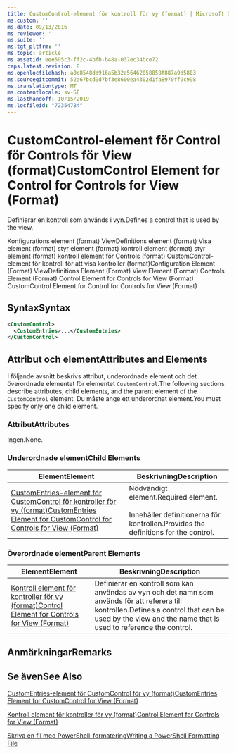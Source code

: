 ```yaml
---
title: CustomControl-element för kontroll för vy (format) | Microsoft Docs
ms.custom: ''
ms.date: 09/13/2016
ms.reviewer: ''
ms.suite: ''
ms.tgt_pltfrm: ''
ms.topic: article
ms.assetid: eee505c3-ff2c-4bfb-b48a-037ec34bce72
caps.latest.revision: 8
ms.openlocfilehash: a0c8548dd916a5b32a56462058858f887a9d5803
ms.sourcegitcommit: 52a67bcd9d7bf3e8600ea4302d1fa8970ff9c998
ms.translationtype: MT
ms.contentlocale: sv-SE
ms.lasthandoff: 10/15/2019
ms.locfileid: "72354784"
---
```

# <a name="customcontrol-element-for-control-for-controls-for-view-format"></a><span data-ttu-id="cb732-102">CustomControl-element för Control för Controls för View (format)</span><span class="sxs-lookup"><span data-stu-id="cb732-102">CustomControl Element for Control for Controls for View (Format)</span></span>

<span data-ttu-id="cb732-103">Definierar en kontroll som används i vyn.</span><span class="sxs-lookup"><span data-stu-id="cb732-103">Defines a control that is used by the view.</span></span>

<span data-ttu-id="cb732-104">Konfigurations element (format) ViewDefinitions element (format) Visa element (format) styr element (format) kontroll element (format) styr element (format) kontroll element för Controls (format) CustomControl-element för kontroll för att visa kontroller (format)</span><span class="sxs-lookup"><span data-stu-id="cb732-104">Configuration Element (Format) ViewDefinitions Element (Format) View Element (Format) Controls Element (Format) Control Element for Controls for View (Format) CustomControl Element for Control for Controls for View (Format)</span></span>

## <a name="syntax"></a><span data-ttu-id="cb732-105">Syntax</span><span class="sxs-lookup"><span data-stu-id="cb732-105">Syntax</span></span>

```xml
<CustomControl>
  <CustomEntries>...</CustomEntries>
</CustomControl>
```

## <a name="attributes-and-elements"></a><span data-ttu-id="cb732-106">Attribut och element</span><span class="sxs-lookup"><span data-stu-id="cb732-106">Attributes and Elements</span></span>

<span data-ttu-id="cb732-107">I följande avsnitt beskrivs attribut, underordnade element och det överordnade elementet för elementet `CustomControl`.</span><span class="sxs-lookup"><span data-stu-id="cb732-107">The following sections describe attributes, child elements, and the parent element of the `CustomControl` element.</span></span> <span data-ttu-id="cb732-108">Du måste ange ett underordnat element.</span><span class="sxs-lookup"><span data-stu-id="cb732-108">You must specify only one child element.</span></span>

### <a name="attributes"></a><span data-ttu-id="cb732-109">Attribut</span><span class="sxs-lookup"><span data-stu-id="cb732-109">Attributes</span></span>

<span data-ttu-id="cb732-110">Ingen.</span><span class="sxs-lookup"><span data-stu-id="cb732-110">None.</span></span>

### <a name="child-elements"></a><span data-ttu-id="cb732-111">Underordnade element</span><span class="sxs-lookup"><span data-stu-id="cb732-111">Child Elements</span></span>

|<span data-ttu-id="cb732-112">Element</span><span class="sxs-lookup"><span data-stu-id="cb732-112">Element</span></span>|<span data-ttu-id="cb732-113">Beskrivning</span><span class="sxs-lookup"><span data-stu-id="cb732-113">Description</span></span>|
|-------------|-----------------|
|[<span data-ttu-id="cb732-114">CustomEntries-element för CustomControl för kontroller för vy (format)</span><span class="sxs-lookup"><span data-stu-id="cb732-114">CustomEntries Element for CustomControl for Controls for View (Format)</span></span>](./customentries-element-for-customcontrol-for-controls-for-view-format.md)|<span data-ttu-id="cb732-115">Nödvändigt element.</span><span class="sxs-lookup"><span data-stu-id="cb732-115">Required element.</span></span><br /><br /> <span data-ttu-id="cb732-116">Innehåller definitionerna för kontrollen.</span><span class="sxs-lookup"><span data-stu-id="cb732-116">Provides the definitions for the control.</span></span>|

### <a name="parent-elements"></a><span data-ttu-id="cb732-117">Överordnade element</span><span class="sxs-lookup"><span data-stu-id="cb732-117">Parent Elements</span></span>

|<span data-ttu-id="cb732-118">Element</span><span class="sxs-lookup"><span data-stu-id="cb732-118">Element</span></span>|<span data-ttu-id="cb732-119">Beskrivning</span><span class="sxs-lookup"><span data-stu-id="cb732-119">Description</span></span>|
|-------------|-----------------|
|[<span data-ttu-id="cb732-120">Kontroll element för kontroller för vy (format)</span><span class="sxs-lookup"><span data-stu-id="cb732-120">Control Element for Controls for View (Format)</span></span>](./control-element-for-controls-for-view-format.md)|<span data-ttu-id="cb732-121">Definierar en kontroll som kan användas av vyn och det namn som används för att referera till kontrollen.</span><span class="sxs-lookup"><span data-stu-id="cb732-121">Defines a control that can be used by the view and the name that is used to reference the control.</span></span>|

## <a name="remarks"></a><span data-ttu-id="cb732-122">Anmärkningar</span><span class="sxs-lookup"><span data-stu-id="cb732-122">Remarks</span></span>

## <a name="see-also"></a><span data-ttu-id="cb732-123">Se även</span><span class="sxs-lookup"><span data-stu-id="cb732-123">See Also</span></span>

[<span data-ttu-id="cb732-124">CustomEntries-element för CustomControl för vy (format)</span><span class="sxs-lookup"><span data-stu-id="cb732-124">CustomEntries Element for CustomControl for View (Format)</span></span>](./customentries-element-for-customcontrol-for-controls-for-configuration-format.md)

[<span data-ttu-id="cb732-125">Kontroll element för kontroller för vy (format)</span><span class="sxs-lookup"><span data-stu-id="cb732-125">Control Element for Controls for View (Format)</span></span>](./control-element-for-controls-for-view-format.md)

[<span data-ttu-id="cb732-126">Skriva en fil med PowerShell-formatering</span><span class="sxs-lookup"><span data-stu-id="cb732-126">Writing a PowerShell Formatting File</span></span>](./writing-a-powershell-formatting-file.md)
